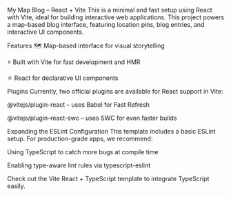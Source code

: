 My Map Blog – React + Vite
This is a minimal and fast setup using React with Vite, ideal for building interactive web applications. This project powers a map-based blog interface, featuring location pins, blog entries, and interactive UI components.

Features
🗺️ Map-based interface for visual storytelling

⚡ Built with Vite for fast development and HMR

⚛️ React for declarative UI components

Plugins
Currently, two official plugins are available for React support in Vite:

@vitejs/plugin-react – uses Babel for Fast Refresh

@vitejs/plugin-react-swc – uses SWC for even faster builds

Expanding the ESLint Configuration
This template includes a basic ESLint setup. For production-grade apps, we recommend:

Using TypeScript to catch more bugs at compile time

Enabling type-aware lint rules via typescript-eslint

Check out the Vite React + TypeScript template to integrate TypeScript easily.
